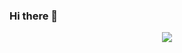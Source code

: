 ### Hi there 👋
<p align="center">
  <img src="https://media2.giphy.com/media/OOSbqEBoTmA2OUN3pO/giphy.gif?cid=ecf05e47c3t9w0u40qmxbhk6jw06evw615s6pcgc5l8qin2y&rid=giphy.gif&ct=g"/>
</p>
<img src="https://github-readme-streak-stats.herokuapp.com?user=xxxsnowflakexxx&theme=gruvbox_duo)](https://git.io/streak-stats)
**xxxsnowflakexxx/xxxsnowflakexxx** is a ✨ _special_ ✨ repository because its `README.md` (this file) appears on your GitHub profile.

Here are some ideas to get you started:

- 🔭 I’m currently working on going to college for computer science <3
- 🌱 I’m currently learning C# & c++
- ⚡ Fun fact: My Favorite Animal!

